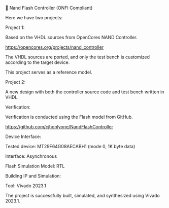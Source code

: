 	Nand Flash Controller (ONFI Compliant)

Here we have two projects:

Project 1:

Based on the VHDL sources from OpenCores NAND Controller.

https://opencores.org/projects/nand_controller

The VHDL sources are ported, and only the test bench is customized according to the target device.

This project serves as a reference model.


Project 2:

A new design with both the controller source code and test bench written in VHDL.

Verification:

Verification is conducted using the Flash model from GitHub.

https://github.com/cjhonlyone/NandFlashController


Device Interface:

Tested device: MT29F64G08AECABH1 (mode 0, 1K byte data)

Interface: Asynchronous

Flash Simulation Model: RTL


Building IP and Simulation:

Tool: Vivado 2023.1

The project is successfully built, simulated, and synthesized using Vivado 2023.1.




